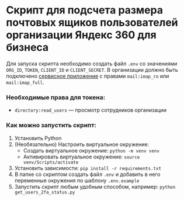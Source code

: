 # Скрипт для подсчета размера почтовых ящиков пользователей организации Яндекс 360 для бизнеса

Для запуска скрипта необходимо создать файл `.env` со значениями `ORG_ID`, `TOKEN`, `CLIENT_ID` и `CLIENT_SECRET`.
В организации должно быть подключено [сервисное приложение](https://yandex.ru/support/yandex-360/business/admin/ru/security-service-applications) с правами `mail:imap_ro` или `mail:imap_full`.

### Необходимые права для токена:
- `directory:read_users` — просмотр сотрудников организации

### Как можно запустить скрипт:
1. Установить Python
2. (Необязательно) Настроить виртуальное окружение:
    - Создать виртуальное окружение: `python -m venv venv`
    - Активировать виртуальное окружение: `source venv/Scripts/activate`
3. Установить зависимости: `pip install -r requirements.txt`
4. В папке со скриптом создать файл `.env` и добавить в него переменные окружения по шаблону `.env.example`
5. Запустить скрипт любым удобным способом, например: `python get_users_2fa_status.py`
